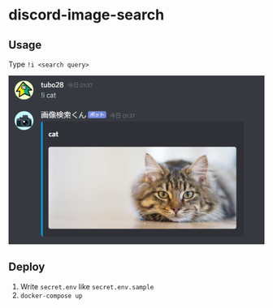 # discord-image-search

## Usage

Type `!i <search query>`

![Usage](./usage.png)

## Deploy

1. Write `secret.env` like `secret.env.sample`
1. `docker-compose up`
